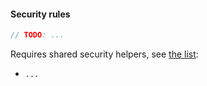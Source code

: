 #### Security rules

```js
// TODO: ...
```

Requires shared security helpers, see [the list](/guide/security-helpers):
- `...`
